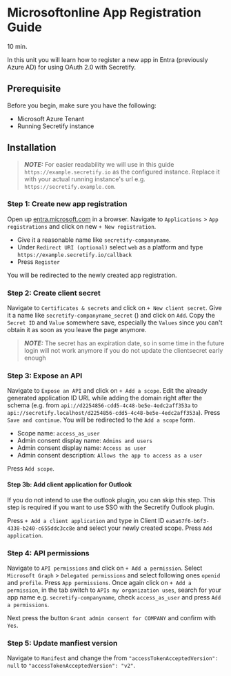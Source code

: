 # Microsoftonline App Registration Guide

10 min.

In this unit you will learn how to register a new app in Entra (previously Azure AD) for using OAuth 2.0 with Secretify.

## Prerequisite

Before you begin, make sure you have the following:

* Microsoft Azure Tenant
* Running Secretify instance

## Installation

> **_NOTE:_**   For easier readability we will use in this guide `https://example.secretify.io` as the configured instance. Replace it with your actual running instance's url e.g. `https://secretify.example.com`.

### Step 1: Create new app registration

Open up [entra.microsoft.com](https://entra.microsoft.com) in a browser. Navigate to `Applications` > `App registrations` and click on new `+ New registration`.

* Give it a reasonable name like `secretify-companyname`.
* Under `Redirect URI (optional)` select `web` as a platform and type `https://example.secretify.io/callback`
* Press `Register`

You will be redirected to the newly created app registration.

### Step 2: Create client secret

Navigate to `Certificates & secrets` and click on `+ New client secret`. Give it a name like `secretify-companyname_secret` () and click on `Add`. Copy the `Secret ID` and `Value` somewhere save, especially the `Values` since you can't obtain it as soon as you leave the page anymore.

> **_NOTE:_**   The secret has an expiration date, so in some time in the future login will not work anymore if you do not update the clientsecret early enough

### Step 3: Expose an API

Navigate to `Expose an API` and click on `+ Add a scope`. Edit the already generated application ID URL while adding the domain right after the schema (e.g. from `api://d2254856-cdd5-4c48-be5e-4edc2aff353a` to `api://secretify.localhost/d2254856-cdd5-4c48-be5e-4edc2aff353a`). Press `Save and continue`. You will be redirected to the `Add a scope` form.

* Scope name: `access_as_user`
* Admin consent display name: `Admins and users`
* Admin consent display name: `Access as user`
* Admin consent description: `Allows the app to access as a user`

Press `Add scope`.

#### Step 3b: Add client application for Outlook

If you do not intend to use the outlook plugin, you can skip this step. This step is required if you want to use SSO with the Secretify Outlook plugin.

Press `+ Add a client application` and type in Client ID `ea5a67f6-b6f3-4338-b240-c655ddc3cc8e` and select your newly created scope. Press `Add application`.

### Step 4: API permissions

Navigate to `API permissions` and click on `+ Add a permission`. Select `Microsoft Graph` > `Delegated permissions` and select following ones `openid` and `profile`. Press `App permissions`. Once again click on `+ Add a permission`, in the tab switch to `APIs my organization uses`, search for your app name e.g. `secretify-companyname`, check `access_as_user` and press `Add a permissions`.

Next press the button `Grant admin consent for COMPANY` and confirm with `Yes`.

### Step 5: Update manfiest version

Navigate to `Manifest` and change the from `"accessTokenAcceptedVersion": null` to `"accessTokenAcceptedVersion": "v2"`.